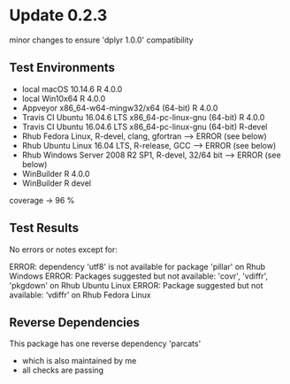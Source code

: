 
# Update 0.2.3

minor changes to ensure 'dplyr 1.0.0' compatibility

## Test Environments
* local macOS 10.14.6 R 4.0.0
* local Win10x64 R 4.0.0
* Appveyor x86_64-w64-mingw32/x64 (64-bit) R 4.0.0
* Travis CI Ubuntu 16.04.6 LTS x86_64-pc-linux-gnu (64-bit) R 4.0.0
* Travis CI Ubuntu 16.04.6 LTS x86_64-pc-linux-gnu (64-bit) R-devel
* Rhub Fedora Linux, R-devel, clang, gfortran --> ERROR (see below)
* Rhub Ubuntu Linux 16.04 LTS, R-release, GCC --> ERROR (see below)
* Rhub Windows Server 2008 R2 SP1, R-devel, 32/64 bit --> ERROR (see below)
* WinBuilder R 4.0.0
* WinBuilder R devel

coverage -> 96 %


## Test Results

No errors or notes except for:

ERROR: dependency 'utf8' is not available for package 'pillar' on Rhub Windows
ERROR: Packages suggested but not available: 'covr', 'vdiffr', 'pkgdown' on Rhub Ubuntu Linux
ERROR: Package suggested but not available: ‘vdiffr’ on Rhub Fedora Linux

## Reverse Dependencies

This package has one reverse dependency 'parcats'
- which is also maintained by me
- all checks are passing
